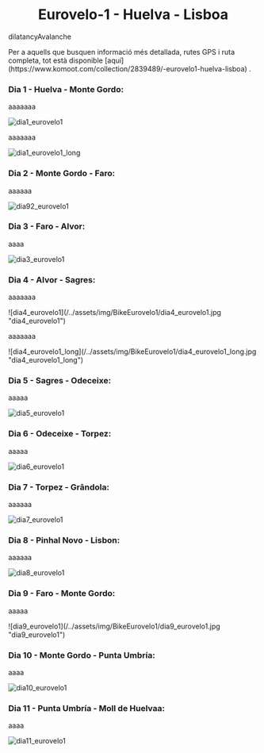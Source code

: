 <!-- ---
layout: page
title: GR11 - Pyrenees trail
###subtitle: Why you'd want to go on a date with me
--- -->

<h1 style="text-align: center;">Eurovelo-1 - Huelva - Lisboa </h1>



<p align="justify">
dilatancyAvalanche
</p> Per a aquells que busquen informació més detallada, rutes GPS i ruta completa, tot està disponible [aquí](https://www.komoot.com/collection/2839489/-eurovelo1-huelva-lisboa) .

### Dia 1 - Huelva - Monte Gordo:


<p align="justify">aaaaaaa </p>

![dia1_eurovelo1](/../assets/img/BikeEurovelo1/dia1_eurovelo1.jpg "dia1_eurovelo1")

<p align="justify">aaaaaaa </p>

![dia1_eurovelo1_long](/../assets/img/BikeEurovelo1/dia1_eurovelo1_long.jpg "dia1_eurovelo1_long")

### Dia 2 - Monte Gordo - Faro:

<p align="justify">aaaaaa </p>

![dia92_eurovelo1](/../assets/img/BikeEurovelo1/dia2_eurovelo1.jpg "dia2_eurovelo1")


### Dia 3 - Faro - Alvor:
<p align="justify">
aaaa </p>


![dia3_eurovelo1](/../assets/img/BikeEurovelo1/dia3_eurovelo1.jpg "dia3_eurovelo1")


### Dia 4 - Alvor - Sagres:

<p align="justify">aaaaaaa
</p>
![dia4_eurovelo1](/../assets/img/BikeEurovelo1/dia4_eurovelo1.jpg "dia4_eurovelo1")

<p align="justify">aaaaaaa
</p>
![dia4_eurovelo1_long](/../assets/img/BikeEurovelo1/dia4_eurovelo1_long.jpg "dia4_eurovelo1_long")


### Dia 5 - Sagres - Odeceixe:

<p align="justify">
aaaaa </p>

![dia5_eurovelo1](/../assets/img/BikeEurovelo1/dia5_eurovelo1.jpg "dia5_eurovelo1")


### Dia 6 - Odeceixe - Torpez:
<p align="justify">
aaaaa </p>


![dia6_eurovelo1](/../assets/img/BikeEurovelo1/dia6_eurovelo1.jpg "dia6_eurovelo1")



### Dia 7 - Torpez - Grândola:
<p align="justify"> aaaaaa</p>


![dia7_eurovelo1](/../assets/img/BikeEurovelo1/dia7_eurovelo1.jpg "dia7_eurovelo1")



### Dia 8 - Pinhal Novo - Lisbon:
<p align="justify"> aaaaaa
</p>

![dia8_eurovelo1](/../assets/img/BikeEurovelo1/dia8_eurovelo1.jpg "dia8_eurovelo1")




### Dia 9 - Faro - Monte Gordo:

<p align="justify">aaaaa
</p>
![dia9_eurovelo1](/../assets/img/BikeEurovelo1/dia9_eurovelo1.jpg "dia9_eurovelo1")


### Dia 10 - Monte Gordo - Punta Umbría:
<p align="justify">
aaaa
</p>

![dia10_eurovelo1](/../assets/img/BikeEurovelo1/dia10_eurovelo1.jpg "dia10_eurovelo1")

### Dia 11 - Punta Umbría - Moll de Huelvaa:
<p align="justify">
aaaa </p>

![dia11_eurovelo1](/../assets/img/BikeEurovelo1/dia11_eurovelo1.jpg "dia11_eurovelo1")
